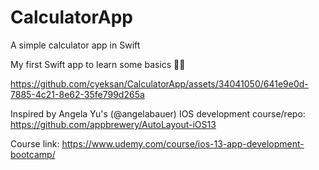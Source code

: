 # CalculatorApp
A simple calculator app in Swift

My first Swift app to learn some basics 👩‍💻

https://github.com/cyeksan/CalculatorApp/assets/34041050/641e9e0d-7885-4c21-8e62-35fe799d265a

Inspired by Angela Yu's (@angelabauer) IOS development course/repo: https://github.com/appbrewery/AutoLayout-iOS13

Course link: https://www.udemy.com/course/ios-13-app-development-bootcamp/
